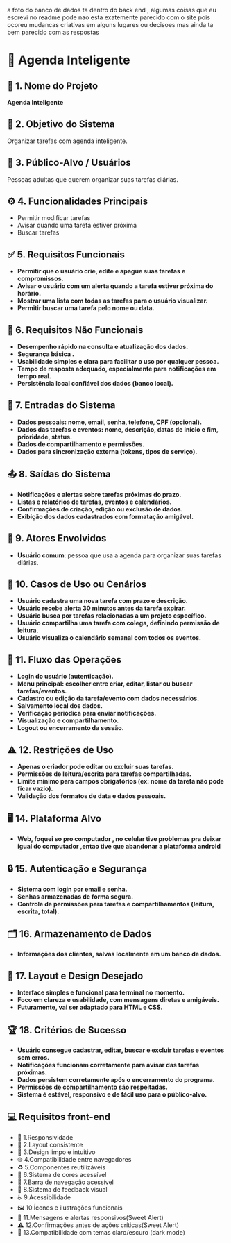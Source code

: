 a foto do banco de dados ta dentro do back end  , algumas coisas que eu escrevi no readme pode nao esta exatemente parecido com o site pois ocoreu mudancas criativas em alguns lugares ou decisoes mas ainda ta bem parecido com as respostas

# 📅 Agenda Inteligente

## 📌 1. Nome do Projeto
**Agenda Inteligente**

## 🎯 2. Objetivo do Sistema
Organizar tarefas com agenda inteligente.

## 👥 3. Público-Alvo / Usuários
Pessoas adultas que querem organizar suas tarefas diárias.

## ⚙️ 4. Funcionalidades Principais
- Permitir modificar tarefas  
- Avisar quando uma tarefa estiver próxima  
- Buscar tarefas  

## ✅ 5. Requisitos Funcionais
- **Permitir que o usuário crie, edite e apague suas tarefas e compromissos.**  
- **Avisar o usuário com um alerta quando a tarefa estiver próxima do horário.**  
- **Mostrar uma lista com todas as tarefas para o usuário visualizar.**  
- **Permitir buscar uma tarefa pelo nome ou data.**

## 🚀 6. Requisitos Não Funcionais
- **Desempenho rápido na consulta e atualização dos dados.**  
- **Segurança básica .**  
- **Usabilidade simples e clara para facilitar o uso por qualquer pessoa.**  
- **Tempo de resposta adequado, especialmente para notificações em tempo real.**  
- **Persistência local confiável dos dados (banco local).**

## 📝 7. Entradas do Sistema
- **Dados pessoais: nome, email, senha, telefone, CPF (opcional).**  
- **Dados das tarefas e eventos: nome, descrição, datas de início e fim, prioridade, status.**  
- **Dados de compartilhamento e permissões.**  
- **Dados para sincronização externa (tokens, tipos de serviço).**

## 📤 8. Saídas do Sistema
- **Notificações e alertas sobre tarefas próximas do prazo.**  
- **Listas e relatórios de tarefas, eventos e calendários.**  
- **Confirmações de criação, edição ou exclusão de dados.**  
- **Exibição dos dados cadastrados com formatação amigável.**

## 👤 9. Atores Envolvidos
- **Usuário comum**: pessoa que usa a agenda para organizar suas tarefas diárias.

## 📌 10. Casos de Uso ou Cenários
- **Usuário cadastra uma nova tarefa com prazo e descrição.**  
- **Usuário recebe alerta 30 minutos antes da tarefa expirar.**  
- **Usuário busca por tarefas relacionadas a um projeto específico.**  
- **Usuário compartilha uma tarefa com colega, definindo permissão de leitura.**  
- **Usuário visualiza o calendário semanal com todos os eventos.**

## 🔄 11. Fluxo das Operações
- **Login do usuário (autenticação).**  
- **Menu principal: escolher entre criar, editar, listar ou buscar tarefas/eventos.**  
- **Cadastro ou edição da tarefa/evento com dados necessários.**  
- **Salvamento local dos dados.**  
- **Verificação periódica para enviar notificações.**  
- **Visualização e compartilhamento.**  
- **Logout ou encerramento da sessão.**

## ⚠️ 12. Restrições de Uso
- **Apenas o criador pode editar ou excluir suas tarefas.**  
- **Permissões de leitura/escrita para tarefas compartilhadas.**  
- **Limite mínimo para campos obrigatórios (ex: nome da tarefa não pode ficar vazio).**  
- **Validação dos formatos de data e dados pessoais.**

## 🖥️ 14. Plataforma Alvo
- **Web, foquei so pro computador , no celular tive problemas pra deixar igual do computador ,entao tive que abandonar a plataforma android**

## 🔒 15. Autenticação e Segurança
- **Sistema com login por email e senha.**  
- **Senhas armazenadas de forma segura.**  
- **Controle de permissões para tarefas e compartilhamentos (leitura, escrita, total).**

## 🗂️ 16. Armazenamento de Dados
- **Informações dos clientes, salvas localmente em um banco de dados.**

## 🎨 17. Layout e Design Desejado
- **Interface simples e funcional para terminal no momento.**  
- **Foco em clareza e usabilidade, com mensagens diretas e amigáveis.**  
- **Futuramente, vai ser adaptado para HTML e CSS.**

## 🏆 18. Critérios de Sucesso
- **Usuário consegue cadastrar, editar, buscar e excluir tarefas e eventos sem erros.**  
- **Notificações funcionam corretamente para avisar das tarefas próximas.**  
- **Dados persistem corretamente após o encerramento do programa.**  
- **Permissões de compartilhamento são respeitadas.**  
- **Sistema é estável, responsivo e de fácil uso para o público-alvo.**


## 💻 Requisitos front-end
- 🧩 1.Responsividade
- 🧱 2.Layout consistente
- 🧼 3.Design limpo e intuitivo
- 🌐 4.Compatibilidade entre navegadores
- ♻️ 5.Componentes reutilizáveis
- 🎨 6.Sistema de cores acessível
- 🧭 7.Barra de navegação acessível
- 🔁 8.Sistema de feedback visual
- ♿ 9.Acessibilidade
- 🖼️ 10.Ícones e ilustrações funcionais
- 📱 11.Mensagens e alertas responsivos(Sweet Alert)
- ⚠️ 12.Confirmações antes de ações críticas(Sweet Alert)
- 🌙 13.Compatibilidade com temas claro/escuro (dark mode)
